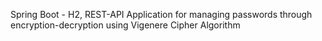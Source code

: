 Spring Boot - H2, REST-API Application for managing passwords through encryption-decryption using Vigenere Cipher Algorithm
